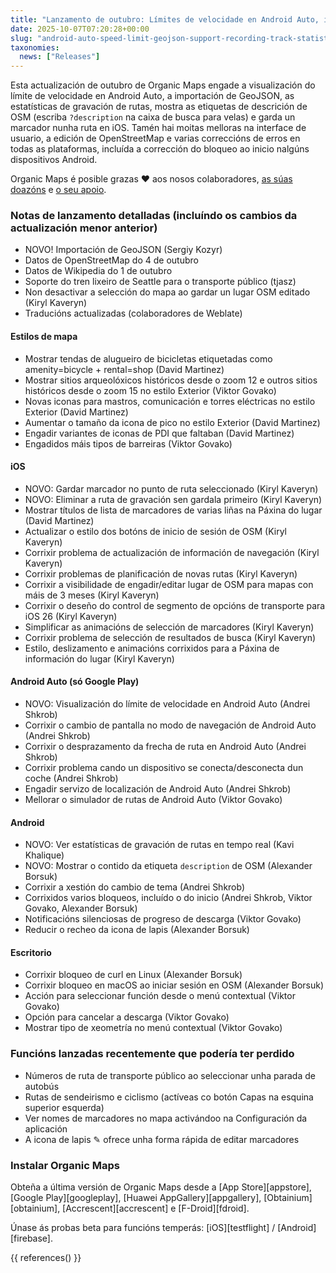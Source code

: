 ```yaml
---
title: "Lanzamento de outubro: Límites de velocidade en Android Auto, importación GeoJSON, estatísticas de gravación de rutas, visualización da etiqueta de descrición OSM, gardar marcadores na ruta seleccionada en iOS e máis"
date: 2025-10-07T07:20:28+00:00
slug: "android-auto-speed-limit-geojson-support-recording-track-statistics-osm-description-display"
taxonomies:
  news: ["Releases"]
---
```


Esta actualización de outubro de Organic Maps engade a visualización do límite de velocidade en Android Auto, a importación de GeoJSON, as estatísticas de gravación de rutas, mostra as etiquetas de descrición de OSM (escriba `?description` na caixa de busca para velas) e garda un marcador nunha ruta en iOS. Tamén hai moitas melloras na interface de usuario, a edición de OpenStreetMap e varias correccións de erros en todas as plataformas, incluída a corrección do bloqueo ao inicio nalgúns dispositivos Android.

Organic Maps é posible grazas ❤️ aos nosos colaboradores, [as súas doazóns](@/donate/index.gl.md) e [o seu apoio](@/contribute/index.gl.md).

### Notas de lanzamento detalladas (incluíndo os cambios da actualización menor anterior)

- NOVO! Importación de GeoJSON (Sergiy Kozyr)
- Datos de OpenStreetMap do 4 de outubro
- Datos de Wikipedia do 1 de outubro
- Soporte do tren lixeiro de Seattle para o transporte público (tjasz)
- Non desactivar a selección do mapa ao gardar un lugar OSM editado (Kiryl Kaveryn)
- Traducións actualizadas (colaboradores de Weblate)

#### Estilos de mapa

- Mostrar tendas de alugueiro de bicicletas etiquetadas como amenity=bicycle + rental=shop (David Martinez)
- Mostrar sitios arqueolóxicos históricos desde o zoom 12 e outros sitios históricos desde o zoom 15 no estilo Exterior (Viktor Govako)
- Novas iconas para mastros, comunicación e torres eléctricas no estilo Exterior (David Martinez)
- Aumentar o tamaño da icona de pico no estilo Exterior (David Martinez)
- Engadir variantes de iconas de PDI que faltaban (David Martinez)
- Engadidos máis tipos de barreiras (Viktor Govako)

#### iOS

- NOVO: Gardar marcador no punto de ruta seleccionado (Kiryl Kaveryn)
- NOVO: Eliminar a ruta de gravación sen gardala primeiro (Kiryl Kaveryn)
- Mostrar títulos de lista de marcadores de varias liñas na Páxina do lugar (David Martinez)
- Actualizar o estilo dos botóns de inicio de sesión de OSM (Kiryl Kaveryn)
- Corrixir problema de actualización de información de navegación (Kiryl Kaveryn)
- Corrixir problemas de planificación de novas rutas (Kiryl Kaveryn)
- Corrixir a visibilidade de engadir/editar lugar de OSM para mapas con máis de 3 meses (Kiryl Kaveryn)
- Corrixir o deseño do control de segmento de opcións de transporte para iOS 26 (Kiryl Kaveryn)
- Simplificar as animacións de selección de marcadores (Kiryl Kaveryn)
- Corrixir problema de selección de resultados de busca (Kiryl Kaveryn)
- Estilo, deslizamento e animacións corrixidos para a Páxina de información do lugar (Kiryl Kaveryn)

#### Android Auto (só Google Play)

- NOVO: Visualización do límite de velocidade en Android Auto (Andrei Shkrob)
- Corrixir o cambio de pantalla no modo de navegación de Android Auto (Andrei Shkrob)
- Corrixir o desprazamento da frecha de ruta en Android Auto (Andrei Shkrob)
- Corrixir problema cando un dispositivo se conecta/desconecta dun coche (Andrei Shkrob)
- Engadir servizo de localización de Android Auto (Andrei Shkrob)
- Mellorar o simulador de rutas de Android Auto (Viktor Govako)

#### Android

- NOVO: Ver estatísticas de gravación de rutas en tempo real (Kavi Khalique)
- NOVO: Mostrar o contido da etiqueta `description` de OSM (Alexander Borsuk)
- Corrixir a xestión do cambio de tema (Andrei Shkrob)
- Corrixidos varios bloqueos, incluído o do inicio (Andrei Shkrob, Viktor Govako, Alexander Borsuk)
- Notificacións silenciosas de progreso de descarga (Viktor Govako)
- Reducir o recheo da icona de lapis (Alexander Borsuk)

#### Escritorio

- Corrixir bloqueo de curl en Linux (Alexander Borsuk)
- Corrixir bloqueo en macOS ao iniciar sesión en OSM (Alexander Borsuk)
- Acción para seleccionar función desde o menú contextual (Viktor Govako)
- Opción para cancelar a descarga (Viktor Govako)
- Mostrar tipo de xeometría no menú contextual (Viktor Govako)

### Funcións lanzadas recentemente que podería ter perdido

- Números de ruta de transporte público ao seleccionar unha parada de autobús
- Rutas de sendeirismo e ciclismo (actíveas co botón Capas na esquina superior esquerda)
- Ver nomes de marcadores no mapa activándoo na Configuración da aplicación
- A icona de lapis ✎ ofrece unha forma rápida de editar marcadores

### Instalar Organic Maps

Obteña a última versión de Organic Maps desde a [App Store][appstore], [Google Play][googleplay], [Huawei AppGallery][appgallery], [Obtainium][obtainium], [Accrescent][accrescent] e [F-Droid][fdroid].

Únase ás probas beta para funcións temperás: [iOS][testflight] / [Android][firebase].

{{ references() }}
